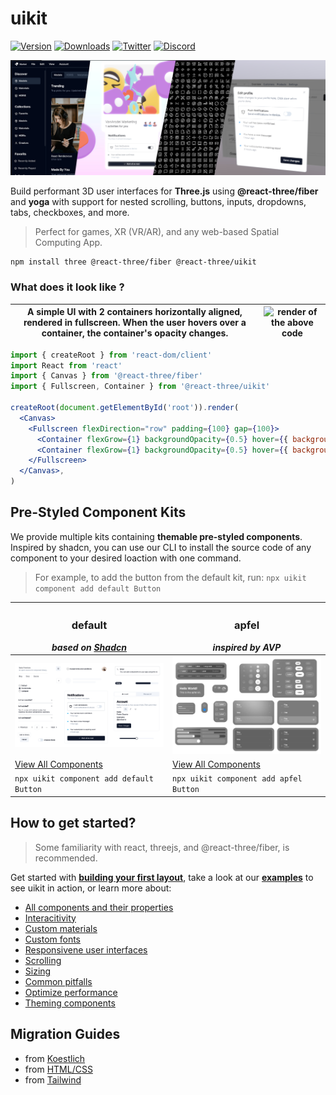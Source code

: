<h1>uikit</h1>

[![Version](https://img.shields.io/npm/v/@react-three/uikit?style=flat&colorA=000000&colorB=000000)](https://npmjs.com/package/@react-three/uikit)
[![Downloads](https://img.shields.io/npm/dt/@react-three/uikit.svg?style=flat&colorA=000000&colorB=000000)](https://npmjs.com/package/@react-three/uikit)
[![Twitter](https://img.shields.io/twitter/follow/pmndrs?label=%40pmndrs&style=flat&colorA=000000&colorB=000000&logo=twitter&logoColor=000000)](https://twitter.com/pmndrs)
[![Discord](https://img.shields.io/discord/740090768164651008?style=flat&colorA=000000&colorB=000000&label=discord&logo=discord&logoColor=000000)](https://discord.gg/ZZjjNvJ)

![uikit banner](./docs/getting-started/banner.jpg)

Build performant 3D user interfaces for **Three.js** using **@react-three/fiber** and **yoga** with support for nested scrolling, buttons, inputs, dropdowns, tabs, checkboxes, and more.

> Perfect for games, XR (VR/AR), and any web-based Spatial Computing App.

```bash
npm install three @react-three/fiber @react-three/uikit
```

### What does it look like ?

| A simple UI with 2 containers horizontally aligned, rendered in fullscreen. When the user hovers over a container, the container's opacity changes. | ![render of the above code](./docs/getting-started/basic-example.gif) |
| --------------------------------------------------------------------------------------------------------------------------------------------------- | --------------------------------------------------------------------- |

```jsx
import { createRoot } from 'react-dom/client'
import React from 'react'
import { Canvas } from '@react-three/fiber'
import { Fullscreen, Container } from '@react-three/uikit'

createRoot(document.getElementById('root')).render(
  <Canvas>
    <Fullscreen flexDirection="row" padding={100} gap={100}>
      <Container flexGrow={1} backgroundOpacity={0.5} hover={{ backgroundOpacity: 1 }} backgroundColor="red" />
      <Container flexGrow={1} backgroundOpacity={0.5} hover={{ backgroundOpacity: 1 }} backgroundColor="blue" />
    </Fullscreen>
  </Canvas>,
)
```

## Pre-Styled Component Kits

We provide multiple kits containing **themable pre-styled components**. Inspired by shadcn, you can use our CLI to install the source code of any component to your desired loaction with one command.

> For example, to add the button from the default kit, run: `npx uikit component add default Button`

| <h3>default</h3> _based on [Shadcn](https://github.com/shadcn-ui/ui)_                | <h3>apfel</h3> _inspired by AVP_                                                 |
| ------------------------------------------------------------------------------------ | -------------------------------------------------------------------------------- |
| ![Overview over all default components](./docs/getting-started/default-overview.jpg) | ![Overview over all apfel components](./docs/getting-started/apfel-overview.jpg) |
| [View All Components](https://docs.pmnd.rs/uikit/kits/default)                       | [View All Components](https://docs.pmnd.rs/uikit/kits/apfel)                     |
| `npx uikit component add default Button`                                             | `npx uikit component add apfel Button`                                           |

## How to get started?

> Some familiarity with
> react, threejs, and @react-three/fiber, is recommended.

Get started with **[building your first layout](https://docs.pmnd.rs/uikit/getting-started/first-layout)**, take a look at our **[examples](https://docs.pmnd.rs/uikit/getting-started/examples)** to see uikit in action, or learn more about:

- [All components and their properties](https://docs.pmnd.rs/uikit/getting-started/components-and-properties)
- [Interacitivity](https://docs.pmnd.rs/uikit/tutorials/interactivity)
- [Custom materials](https://docs.pmnd.rs/uikit/tutorials/custom-materials)
- [Custom fonts](https://docs.pmnd.rs/uikit/tutorials/custom-fonts)
- [Responsivene user interfaces](https://docs.pmnd.rs/uikit/tutorials/responsive)
- [Scrolling](https://docs.pmnd.rs/uikit/tutorials/scroll)
- [Sizing](https://docs.pmnd.rs/uikit/tutorials/sizing)
- [Common pitfalls](https://docs.pmnd.rs/uikit/advanced/pitfalls)
- [Optimize performance](https://docs.pmnd.rs/uikit/advanced/performance)
- [Theming components](https://docs.pmnd.rs/uikit/kits/theming)

## Migration Guides

- from [Koestlich](https://docs.pmnd.rs/uikit/migration/from-koestlich)
- from [HTML/CSS](https://docs.pmnd.rs/uikit/migration/from-html-css)
- from [Tailwind](https://docs.pmnd.rs/uikit/migration/from-tailwind)
